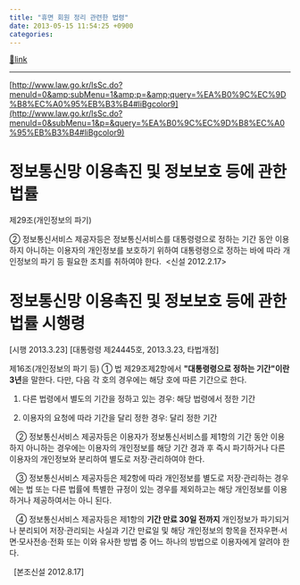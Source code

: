 ```yaml
---
title: "휴면 회원 정리 관련한 법령"
date: 2013-05-15 11:54:25 +0900
categories: 
---
```

[🔗link](http://www.mins01.com/mh/tech/read/834)
***


[http://www.law.go.kr/lsSc.do?menuId=0&amp;subMenu=1&amp;p=&amp;query=%EA%B0%9C%EC%9D%B8%EC%A0%95%EB%B3%B4#liBgcolor9](http://www.law.go.kr/lsSc.do?menuId=0&subMenu=1&p=&query=%EA%B0%9C%EC%9D%B8%EC%A0%95%EB%B3%B4#liBgcolor9)  


# 정보통신망 이용촉진 및 정보보호 등에 관한 법률

제29조(개인정보의 파기)

② 정보통신서비스 제공자등은 정보통신서비스를 대통령령으로 정하는 기간 동안 이용하지 아니하는 이용자의 개인정보를 보호하기 위하여 대통령령으로 정하는 바에 따라 개인정보의 파기 등 필요한 조치를 취하여야 한다.  &lt;신설 2012.2.17&gt;

  
  


# 정보통신망 이용촉진 및 정보보호 등에 관한 법률 시행령

[시행 2013.3.23] [대통령령 제24445호, 2013.3.23, 타법개정]

  


제16조(개인정보의 파기 등) ① 법 제29조제2항에서 **"대통령령으로 정하는 기간"이란 3년**을 말한다. 다만, 다음 각 호의 경우에는 해당 호에 따른 기간으로 한다.

1. 다른 법령에서 별도의 기간을 정하고 있는 경우: 해당 법령에서 정한 기간

2. 이용자의 요청에 따라 기간을 달리 정한 경우: 달리 정한 기간

   ② 정보통신서비스 제공자등은 이용자가 정보통신서비스를 제1항의 기간 동안 이용하지 아니하는 경우에는 이용자의 개인정보를 해당 기간 경과 후 즉시 파기하거나 다른 이용자의 개인정보와 분리하여 별도로 저장·관리하여야 한다.

   ③ 정보통신서비스 제공자등은 제2항에 따라 개인정보를 별도로 저장·관리하는 경우에는 법 또는 다른 법률에 특별한 규정이 있는 경우를 제외하고는 해당 개인정보를 이용하거나 제공하여서는 아니 된다.

   ④ 정보통신서비스 제공자등은 제1항의 **기간 만료 30일 전까지** 개인정보가 파기되거나 분리되어 저장·관리되는 사실과 기간 만료일 및 해당 개인정보의 항목을 전자우편·서면·모사전송·전화 또는 이와 유사한 방법 중 어느 하나의 방법으로 이용자에게 알려야 한다.

  [본조신설 2012.8.17]



  

